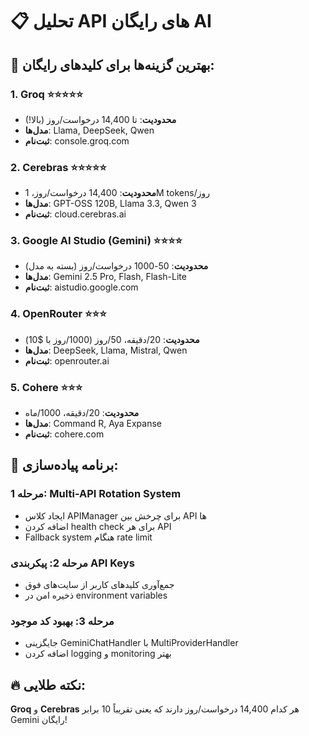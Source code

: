 # 📋 تحلیل API های رایگان AI

## 🚀 بهترین گزینه‌ها برای کلیدهای رایگان:

### 1. **Groq** ⭐⭐⭐⭐⭐
- **محدودیت**: تا 14,400 درخواست/روز (بالا!)
- **مدل‌ها**: Llama, DeepSeek, Qwen
- **ثبت‌نام**: console.groq.com

### 2. **Cerebras** ⭐⭐⭐⭐⭐  
- **محدودیت**: 14,400 درخواست/روز، 1M tokens/روز
- **مدل‌ها**: GPT-OSS 120B, Llama 3.3, Qwen 3
- **ثبت‌نام**: cloud.cerebras.ai

### 3. **Google AI Studio (Gemini)** ⭐⭐⭐⭐
- **محدودیت**: 50-1000 درخواست/روز (بسته به مدل)
- **مدل‌ها**: Gemini 2.5 Pro, Flash, Flash-Lite
- **ثبت‌نام**: aistudio.google.com

### 4. **OpenRouter** ⭐⭐⭐
- **محدودیت**: 20/دقیقه، 50/روز (1000/روز با $10)
- **مدل‌ها**: DeepSeek, Llama, Mistral, Qwen
- **ثبت‌نام**: openrouter.ai

### 5. **Cohere** ⭐⭐⭐
- **محدودیت**: 20/دقیقه، 1000/ماه
- **مدل‌ها**: Command R, Aya Expanse
- **ثبت‌نام**: cohere.com

## 🎯 برنامه پیاده‌سازی:

### مرحله 1: Multi-API Rotation System
- ایجاد کلاس APIManager برای چرخش بین API ها
- اضافه کردن health check برای هر API
- Fallback system هنگام rate limit

### مرحله 2: پیکربندی API Keys
- جمع‌آوری کلیدهای کاربر از سایت‌های فوق
- ذخیره امن در environment variables

### مرحله 3: بهبود کد موجود
- جایگزینی GeminiChatHandler با MultiProviderHandler
- اضافه کردن logging و monitoring بهتر

## 🔥 نکته طلایی:
**Groq** و **Cerebras** هر کدام 14,400 درخواست/روز دارند که یعنی تقریباً 10 برابر Gemini رایگان!